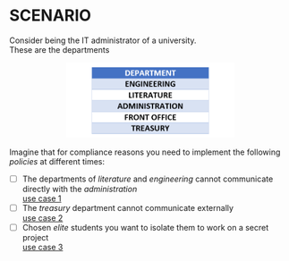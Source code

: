 # SCENARIO
Consider being the IT administrator of a university.<br>
These are the departments

<div align="center">  
  <img src="https://github.com/mariocuomo/informationBarriers/blob/main/images/departments.png" width=300>
</div>

Imagine that for compliance reasons you need to implement the following _policies_ at different times:

- [ ] The departments of _literature_ and _engineering_ cannot communicate directly with the _administration_<br>
[use case 1]()
- [ ] The _treasury_ department cannot communicate externally<br>
[use case 2]()
- [ ] Chosen _elite_ students you want to isolate them to work on a secret project<br>
[use case 3]()
